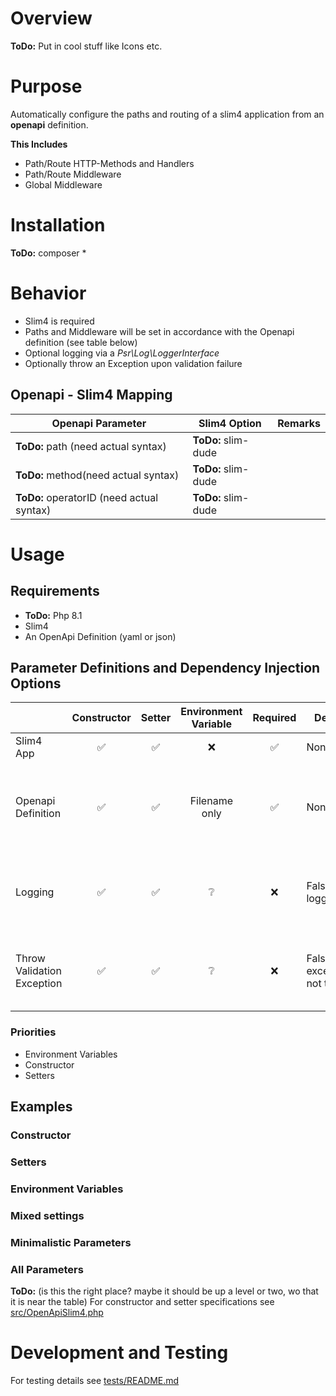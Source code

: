# Overview
**ToDo:** Put in cool stuff like Icons etc. 
# Purpose
Automatically configure the paths and routing of a slim4 application from an **openapi** definition.

**This Includes**
* Path/Route HTTP-Methods and Handlers
* Path/Route Middleware
* Global Middleware

# Installation
**ToDo:** composer *
# Behavior
* Slim4 is required
* Paths and Middleware will be set in accordance with the Openapi definition (see table below)
* Optional logging via a _Psr\Log\LoggerInterface_ 
* Optionally throw an Exception upon validation failure 
## Openapi - Slim4 Mapping
| Openapi Parameter                   | Slim4 Option | Remarks |
|-------------------------------------| ----- | ----- |
| **ToDo:** path (need actual syntax) | **ToDo:** slim-dude |  |
| **ToDo:** method(need actual syntax)          | **ToDo:** slim-dude |  |
| **ToDo:** operatorID (need actual syntax)     | **ToDo:** slim-dude |  |
# Usage
## Requirements
* **ToDo:** Php 8.1
* Slim4
* An OpenApi Definition (yaml or json)
## Parameter Definitions and Dependency Injection Options 
|                            | Constructor | Setter | Environment Variable | Required | Default | Remarks|
|----------------------------|:----------:|:------:|:--------------------:|:----:|----|--------------------------------------------------------------|
| Slim4 App                  | ✅           |   ✅    |          ❌           |✅|None|                                                                  | 
| Openapi Definition         | ✅           |   ✅    |    Filename only     |✅|None| The Openapi definition can be specified as an object or filename |
| Logging                    | ✅           |   ✅    |          ❔           |❌|False - no logging| Environment Variable Flag. Default false (no logging)            |
| Throw Validation Exception | ✅           |   ✅    |          ❔           |❌|False - exceptions not thrown|Environment Variable Flag. Default false (no exception)          |
### Priorities
* Environment Variables
* Constructor
* Setters
## Examples
### Constructor
### Setters
### Environment Variables
### Mixed settings
### Minimalistic Parameters
### All Parameters

**ToDo:** (is this the right place? maybe it should be up a level or two, wo that it is near the table) For constructor and setter specifications see [src/OpenApiSlim4.php](./src/OpenApiSlim4.php) 
# Development and Testing
For testing details see [tests/README.md](./tests/README.md)
